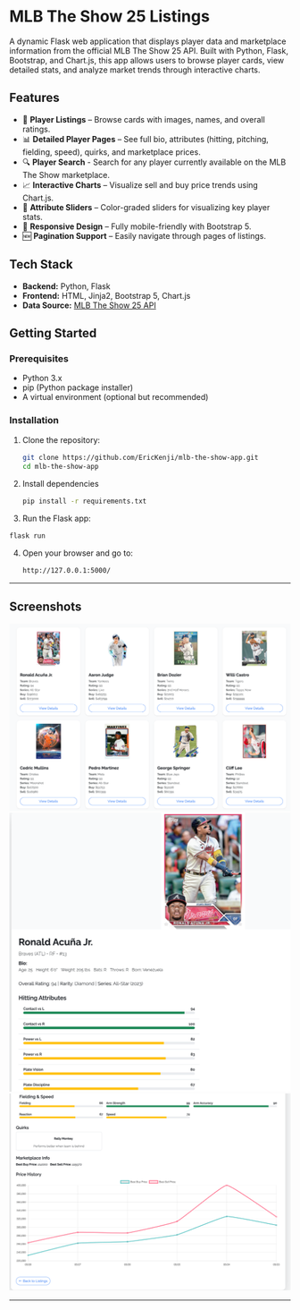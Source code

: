 # MLB The Show 25 Listings

A dynamic Flask web application that displays player data and marketplace information from the official MLB The Show 25 API. Built with Python, Flask, Bootstrap, and Chart.js, this app allows users to browse player cards, view detailed stats, and analyze market trends through interactive charts.

## Features

- 🧢 **Player Listings** – Browse cards with images, names, and overall ratings.
- 📊 **Detailed Player Pages** – See full bio, attributes (hitting, pitching, fielding, speed), quirks, and marketplace prices.
- 🔍 **Player Search** - Search for any player currently available on the MLB The Show marketplace.
- 📈 **Interactive Charts** – Visualize sell and buy price trends using Chart.js.
- 🎨 **Attribute Sliders** – Color-graded sliders for visualizing key player stats.
- 📱 **Responsive Design** – Fully mobile-friendly with Bootstrap 5.
- 🆕 **Pagination Support** – Easily navigate through pages of listings.

## Tech Stack

- **Backend:** Python, Flask
- **Frontend:** HTML, Jinja2, Bootstrap 5, Chart.js
- **Data Source:** [MLB The Show 25 API](https://mlb25.theshow.com)

## Getting Started

### Prerequisites

- Python 3.x
- pip (Python package installer)
- A virtual environment (optional but recommended)

### Installation

1. Clone the repository:
   ```bash
   git clone https://github.com/EricKenji/mlb-the-show-app.git
   cd mlb-the-show-app
   ```
   
2. Install dependencies
   ```bash
   pip install -r requirements.txt
   ```
   
3.	Run the Flask app:
   ```bash
   flask run
   ```

4. Open your browser and go to:
   ```bash
   http://127.0.0.1:5000/
   ```
   
---

## Screenshots
![home.png](screenshots/home.png)
![player.png](screenshots/player.png)
![data.png](screenshots/data.png)

---
